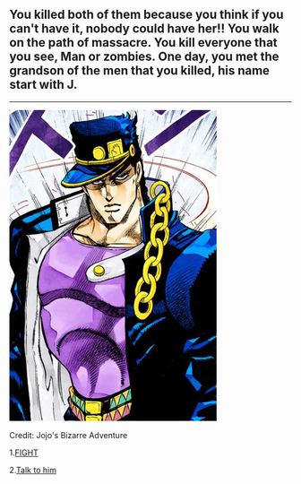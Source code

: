 ## You killed both of them because you think if you can't have it, nobody could have her!! You walk on the path of massacre. You kill everyone that you see, Man or zombies. One day, you met the grandson of the men that you killed, his name start with J. 
---
![jojo](Jotaro.png)

Credit: Jojo's Bizarre Adventure


1.[FIGHT](met-jojo.md)

2.[Talk to him](met-jojo.md)